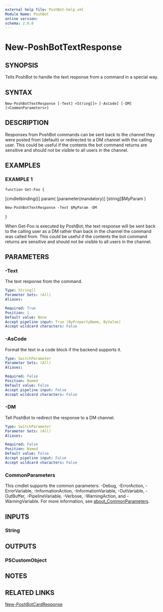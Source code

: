 ```yaml
---
external help file: PoshBot-help.xml
Module Name: PoshBot
online version:
schema: 2.0.0
---
```


# New-PoshBotTextResponse

## SYNOPSIS
Tells PoshBot to handle the text response from a command in a special way.

## SYNTAX

```
New-PoshBotTextResponse [-Text] <String[]> [-AsCode] [-DM] [<CommonParameters>]
```

## DESCRIPTION
Responses from PoshBot commands can be sent back to the channel they were posted from (default) or redirected to a DM channel with the
calling user.
This could be useful if the contents the bot command returns are sensitive and should not be visible to all users
in the channel.

## EXAMPLES

### EXAMPLE 1
```
function Get-Foo {
```

\[cmdletbinding()\]
    param(
        \[parameter(mandatory)\]
        \[string\]$MyParam
    )

    New-PoshBotTextResponse -Text $MyParam -DM
}

When Get-Foo is executed by PoshBot, the text response will be sent back to the calling user as a DM rather than back in the channel the
command was called from.
This could be useful if the contents the bot command returns are sensitive and should not be visible to all users
in the channel.

## PARAMETERS

### -Text
The text response from the command.

```yaml
Type: String[]
Parameter Sets: (All)
Aliases:

Required: True
Position: 1
Default value: None
Accept pipeline input: True (ByPropertyName, ByValue)
Accept wildcard characters: False
```

### -AsCode
Format the text in a code block if the backend supports it.

```yaml
Type: SwitchParameter
Parameter Sets: (All)
Aliases:

Required: False
Position: Named
Default value: False
Accept pipeline input: False
Accept wildcard characters: False
```

### -DM
Tell PoshBot to redirect the response to a DM channel.

```yaml
Type: SwitchParameter
Parameter Sets: (All)
Aliases:

Required: False
Position: Named
Default value: False
Accept pipeline input: False
Accept wildcard characters: False
```

### CommonParameters
This cmdlet supports the common parameters: -Debug, -ErrorAction, -ErrorVariable, -InformationAction, -InformationVariable, -OutVariable, -OutBuffer, -PipelineVariable, -Verbose, -WarningAction, and -WarningVariable. For more information, see [about_CommonParameters](http://go.microsoft.com/fwlink/?LinkID=113216).

## INPUTS

### String
## OUTPUTS

### PSCustomObject
## NOTES

## RELATED LINKS

[New-PoshBotCardResponse]()

